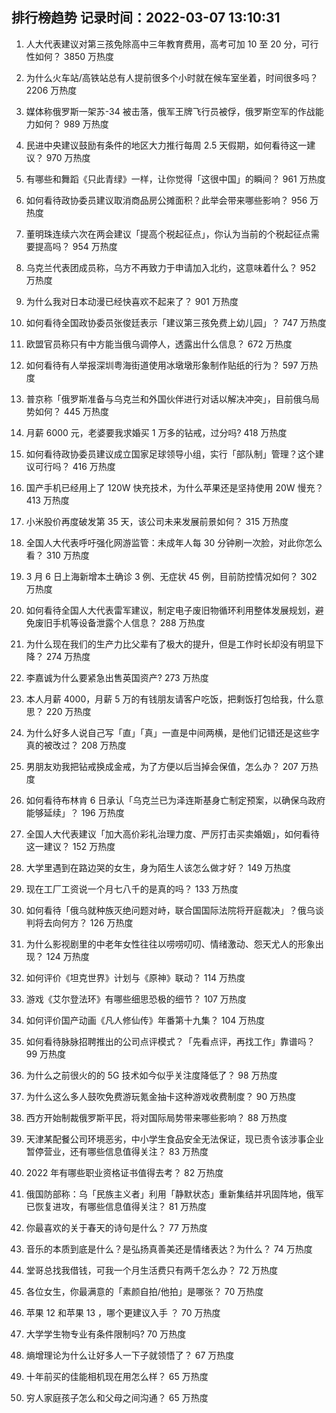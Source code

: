 
## 排行榜趋势 记录时间：2022-03-07 13:10:31
  
  1. 人大代表建议对第三孩免除高中三年教育费用，高考可加 10 至 20 分，可行性如何？ 3850 万热度
    
  2. 为什么火车站/高铁站总有人提前很多个小时就在候车室坐着，时间很多吗？ 2206 万热度
    
  3. 媒体称俄罗斯一架苏-34 被击落，俄军王牌飞行员被俘，俄罗斯空军的作战能力如何？ 989 万热度
    
  4. 民进中央建议鼓励有条件的地区大力推行每周 2.5 天假期，如何看待这一建议？ 970 万热度
    
  5. 有哪些和舞蹈《只此青绿》一样，让你觉得「这很中国」的瞬间？ 961 万热度
    
  6. 如何看待政协委员建议取消商品房公摊面积？此举会带来哪些影响？ 956 万热度
    
  7. 董明珠连续六次在两会建议「提高个税起征点」，你认为当前的个税起征点需要提高吗？ 954 万热度
    
  8. 乌克兰代表团成员称，乌方不再致力于申请加入北约，这意味着什么？ 952 万热度
    
  9. 为什么我对日本动漫已经快喜欢不起来了？ 901 万热度
    
  10. 如何看待全国政协委员张俊廷表示「建议第三孩免费上幼儿园」？ 747 万热度
    
  11. 欧盟官员称只有中方能当俄乌调停人，透露出什么信息？ 672 万热度
    
  12. 如何看待有人举报深圳粤海街道使用冰墩墩形象制作贴纸的行为？ 597 万热度
    
  13. 普京称「俄罗斯准备与乌克兰和外国伙伴进行对话以解决冲突」，目前俄乌局势如何？ 445 万热度
    
  14. 月薪 6000 元，老婆要我求婚买 1 万多的钻戒，过分吗? 418 万热度
    
  15. 如何看待政协委员建议成立国家足球领导小组，实行「部队制」管理？这个建议可行吗？ 416 万热度
    
  16. 国产手机已经用上了 120W 快充技术，为什么苹果还是坚持使用 20W 慢充？ 413 万热度
    
  17. 小米股价再度破发第 35 天，该公司未来发展前景如何？ 315 万热度
    
  18. 全国人大代表呼吁强化网游监管：未成年人每 30 分钟刷一次脸，对此你怎么看？ 310 万热度
    
  19. 3 月 6 日上海新增本土确诊 3 例、无症状 45 例，目前防控情况如何？ 302 万热度
    
  20. 如何看待全国人大代表雷军建议，制定电子废旧物循环利用整体发展规划，避免废旧手机等设备泄露个人信息？ 288 万热度
    
  21. 为什么现在我们的生产力比父辈有了极大的提升，但是工作时长却没有明显下降？ 274 万热度
    
  22. 李嘉诚为什么要紧急出售英国资产? 273 万热度
    
  23. 本人月薪 4000，月薪 5 万的有钱朋友请客户吃饭，把剩饭打包给我，什么意思？ 220 万热度
    
  24. 为什么好多人说自己写「直」「真」一直是中间两横，是他们记错还是这些字真的被改过？ 208 万热度
    
  25. 男朋友劝我把钻戒换成金戒，为了方便以后当掉会保值，怎么办？ 207 万热度
    
  26. 如何看待布林肯 6 日承认「乌克兰已为泽连斯基身亡制定预案，以确保乌政府能够延续」？ 196 万热度
    
  27. 全国人大代表建议「加大高价彩礼治理力度、严厉打击买卖婚姻」，如何看待这一建议？ 152 万热度
    
  28. 大学里遇到在路边哭的女生，身为陌生人该怎么做才好？ 149 万热度
    
  29. 现在工厂工资说一个月七八千的是真的吗？ 133 万热度
    
  30. 如何看待「俄乌就种族灭绝问题对峙，联合国国际法院将开庭裁决」？俄乌谈判将去向何方？ 126 万热度
    
  31. 为什么影视剧里的中老年女性往往以唠唠叨叨、情绪激动、怨天尤人的形象出现？ 124 万热度
    
  32. 如何评价《坦克世界》计划与《原神》联动？ 114 万热度
    
  33. 游戏《艾尔登法环》有哪些细思恐极的细节？ 107 万热度
    
  34. 如何评价国产动画《凡人修仙传》年番第十九集？ 104 万热度
    
  35. 如何看待脉脉招聘推出的公司点评模式？「先看点评，再找工作」靠谱吗？ 99 万热度
    
  36. 为什么之前很火的的 5G 技术如今似乎关注度降低了？ 98 万热度
    
  37. 为什么这么多人鼓吹免费游玩氪金抽卡这种游戏收费制度？ 90 万热度
    
  38. 西方开始制裁俄罗斯平民，将对国际局势带来哪些影响？ 88 万热度
    
  39. 天津某配餐公司环境恶劣，中小学生食品安全无法保证，现已责令该涉事企业暂停营业，还有哪些信息值得关注？ 83 万热度
    
  40. 2022 年有哪些职业资格证书值得去考？ 82 万热度
    
  41. 俄国防部称：乌「民族主义者」利用「静默状态」重新集结并巩固阵地，俄军已恢复进攻，有哪些信息值得关注？ 81 万热度
    
  42. 你最喜欢的关于春天的诗句是什么？ 77 万热度
    
  43. 音乐的本质到底是什么？是弘扬真善美还是情绪表达？为什么？ 74 万热度
    
  44. 堂哥总找我借钱，可我一个月生活费只有两千怎么办？ 72 万热度
    
  45. 各位女生，你最满意的「素颜自拍/他拍」是哪张？ 70 万热度
    
  46. 苹果 12 和苹果 13 ，哪个更建议入手  ？ 70 万热度
    
  47. 大学学生物专业有条件限制吗? 70 万热度
    
  48. 熵增理论为什么让好多人一下子就领悟了？ 67 万热度
    
  49. 十年前买的佳能相机现在用怎么样？ 65 万热度
    
  50. 穷人家庭孩子怎么和父母之间沟通？ 65 万热度
    